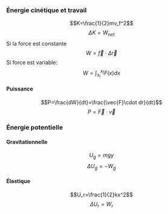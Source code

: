 ### Énergie cinétique et travail
$$K=\frac{1}{2}mv_f^2$$
$$\Delta K= W_{net}$$Si la force est constante
$$W=\vec{f}\cdot\Delta\vec{r}$$
Si force est variable:
$$W=\int_{x_i}^{x_f}{F(x)dx}$$
#### Puissance
$$P=\frac{dW}{dt}=\frac{\vec{F}\cdot dr}{dt}$$
$$P=\vec{F}\cdot \vec{v}$$
### Énergie potentielle
#### Gravitationnelle
$$U_g=mgy$$
$$\Delta U_g=-W_g$$
#### Élastique
$$U_r=\frac{1}{2}kx^2$$
$$\Delta U_r=W_r$$
